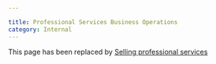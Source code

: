 ```yaml
---

title: Professional Services Business Operations
category: Internal
---
```


This page has been replaced by [Selling professional services](https://about.gitlab.com/handbook/customer-success/professional-services-engineering/selling/)
